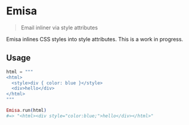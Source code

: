 # Emisa

> Email inliner via style attributes

Emisa inlines CSS styles into style attributes. This is a work in progress.

<!--
## Installation

1. Add `emisa` to your list of dependencies in `mix.exs`:

  ```elixir
  def deps do
    [{:emisa, "~> 0.1.0"}]
  end
  ```

2. Ensure `emisa` is started before your application:

  ```elixir
  def application do
    [applications: [:emisa]]
  end
  ```
-->

## Usage

```ex
html = """
<html>
  <style>div { color: blue }</style>
  <div>hello</div>
</html>
"""

Emisa.run(html)
#=> "<html><div style="color:blue;">hello</div></html>"
```
